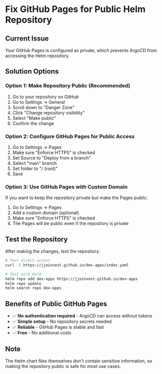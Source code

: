 # Fix GitHub Pages for Public Helm Repository

## Current Issue

Your GitHub Pages is configured as private, which prevents ArgoCD from accessing the Helm repository.

## Solution Options

### Option 1: Make Repository Public (Recommended)

1. Go to your repository on GitHub
2. Go to Settings → General
3. Scroll down to "Danger Zone"
4. Click "Change repository visibility"
5. Select "Make public"
6. Confirm the change

### Option 2: Configure GitHub Pages for Public Access

1. Go to Settings → Pages
2. Make sure "Enforce HTTPS" is checked
3. Set Source to "Deploy from a branch"
4. Select "main" branch
5. Set folder to "/ (root)"
6. Save

### Option 3: Use GitHub Pages with Custom Domain

If you want to keep the repository private but make the Pages public:

1. Go to Settings → Pages
2. Add a custom domain (optional)
3. Make sure "Enforce HTTPS" is checked
4. The Pages will be public even if the repository is private

## Test the Repository

After making the changes, test the repository:

```bash
# Test direct access
curl -I https://jjoinvest.github.io/dex-apps/index.yaml

# Test with Helm
helm repo add dex-apps https://jjoinvest.github.io/dex-apps
helm repo update
helm search repo dex-apps
```

## Benefits of Public GitHub Pages

- ✅ **No authentication required** - ArgoCD can access without tokens
- ✅ **Simple setup** - No repository secrets needed
- ✅ **Reliable** - GitHub Pages is stable and fast
- ✅ **Free** - No additional costs

## Note

The Helm chart files themselves don't contain sensitive information, so making the repository public is safe for most use cases.
